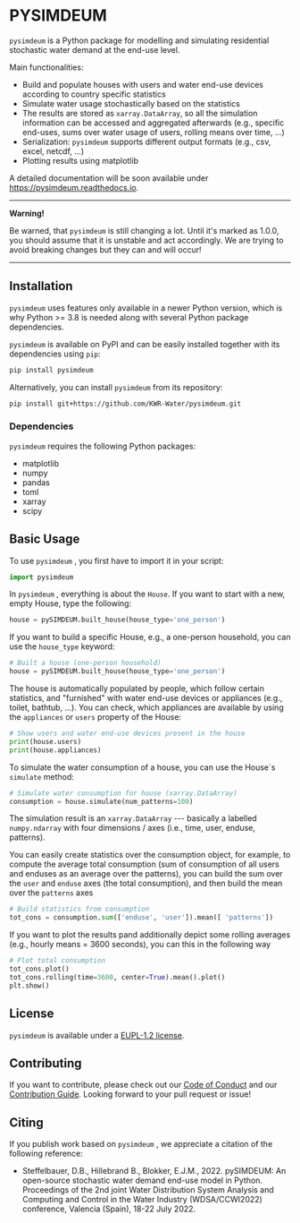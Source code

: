 # PYSIMDEUM

`pysimdeum` is a Python package for modelling and simulating residential stochastic water demand at the end-use level.

Main functionalities:

-	Build and populate houses with users and water end-use devices according to country specific statistics
-	Simulate water usage stochastically based on the statistics 
-	The results are stored as `xarray.DataArray`, so all the simulation information can be accessed and aggregated afterwards (e.g., specific end-uses, sums over water usage of users, rolling means over time, ...)
-   Serialization: `pysimdeum`  supports different output formats (e.g., csv, excel, netcdf, ...)
-	Plotting results using matplotlib

A detailed documentation will be soon available under https://pysimdeum.readthedocs.io.

---
**Warning!**

Be warned, that `pysimdeum`  is still changing a lot. Until it's marked as 1.0.0, you should assume that it is unstable and act accordingly. We are trying to avoid breaking changes but they can and will occur!

---

## Installation

`pysimdeum`  uses features only available in a newer Python version, which is why Python >= 3.8 is needed along with several Python package dependencies.

`pysimdeum`  is available on PyPI and can be easily installed together with its dependencies using `pip`:

```bash
pip install pysimdeum
```

Alternatively, you can install `pysimdeum`  from its repository:


```bash
pip install git+https://github.com/KWR-Water/pysimdeum.git
```

### Dependencies

`pysimdeum`  requires the following Python packages:

- matplotlib
- numpy
- pandas
- toml
- xarray
- scipy

## Basic Usage

To use `pysimdeum` , you first have to import it in your script:

```python
import pysimdeum
```

In `pysimdeum` , everything is about the `House`. If you want to start with a new, empty House, type the following:

```python
house = pySIMDEUM.built_house(house_type='one_person')
```

If you want to build a specific House, e.g., a one-person household, you can use the `house_type` keyword:

```python
# Built a house (one-person household)
house = pySIMDEUM.built_house(house_type='one_person')
```
The house is automatically populated by people, which follow certain statistics, and "furnished" with water end-use devices or appliances (e.g., toilet, bathtub, ...). You can check, which appliances are available by using the `appliances` or `users` property of the House:

```python
# Show users and water end-use devices present in the house
print(house.users)
print(house.appliances)
```

To simulate the water consumption of a house, you can use the House\`s `simulate` method:

```python
# Simulate water consumption for house (xarray.DataArray)
consumption = house.simulate(num_patterns=100)
```

The simulation result is an `xarray.DataArray` --- basically a labelled `numpy.ndarray` with four dimensions / axes (i.e., time, user, enduse, patterns).

You can easily create statistics over the consumption object, for example, to compute the  average total consumption (sum of consumption of all users and enduses as an average over the patterns), you can build the sum over the `user` and `enduse` axes (the total consumption), and then build the mean over the `patterns` axes 

```python
# Build statistics from consumption
tot_cons = consumption.sum(['enduse', 'user']).mean([ 'patterns'])
```

If you want to plot the results pand additionally depict some rolling averages (e.g., hourly means = 3600 seconds), you can this in the following way

```python
# Plot total consumption
tot_cons.plot()
tot_cons.rolling(time=3600, center=True).mean().plot()
plt.show()
```

## License

`pysimdeum` is available under a [EUPL-1.2 license](https://github.com/KWR-Water/pysimdeum/blob/master/LICENSE).

## Contributing

If you want to contribute, please check out our [Code of Conduct](https://github.com/KWR-Water/pysimdeum/blob/master/CODE_OF_CONDUCT.md) and our [Contribution Guide](https://github.com/KWR-Water/pysimdeum/blob/master/CONTRIBUTING.md). Looking forward to your pull request or issue!

## Citing

If you publish work based on `pysimdeum` , we appreciate a citation of the following reference:
 
 - Steffelbauer, D.B., Hillebrand B., Blokker, E.J.M., 2022. pySIMDEUM: An open-source stochastic water demand end-use model in Python. Proceedings of the 2nd joint Water Distribution System Analysis and Computing and Control in the Water Industry (WDSA/CCWI2022) conference, Valencia (Spain), 18-22 July 2022.